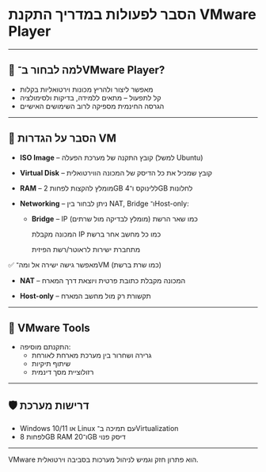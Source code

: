 # הסבר לפעולות במדריך התקנת VMware Player

---

## 🔹 למה לבחור ב־VMware Player?

- מאפשר ליצור ולהריץ מכונות וירטואליות בקלות
- קל לתפעול – מתאים ללמידה, בדיקות ולסימולציה
- הגרסה החינמית מספיקה לרוב השימושים האישיים

---

## 🔹 הסבר על הגדרות VM

- **ISO Image** – קובץ התקנה של מערכת הפעלה (למשל Ubuntu)
- **Virtual Disk** – קובץ שמכיל את כל הדיסק של המכונה הווירטואלית
- **RAM** – מומלץ להקצות לפחות 2GB ללינוקס ו־4GB לחלונות
- **Networking** – ניתן לבחור בין NAT, Bridge ו־Host-only:

  - **Bridge** – IP כמו שאר הרשת (מומלץ לבדיקה מול שרתים)
  
       המכונה מקבלת IP כמו כל מחשב אחר ברשת

       מתחברת ישירות לראוטר/רשת הפיזית

✅ מאפשר גישה ישירה אל ומה־VM (כמו שרת ברשת)
  
  
  
  
  - **NAT** – המכונה מקבלת כתובת פרטית ויוצאת דרך המארח
  
  
  
  
  
  
  - **Host-only** – תקשורת רק מול מחשב המארח
  
  
  
  
  
  
  
  
  
  
  
  
  

---

## 🔹 VMware Tools

- התקנתם מוסיפה:
  - גרירה ושחרור בין מערכת מארחת לאורחת
  - שיתוף תיקיות
  - רזולוציית מסך דינמית

---

## 🛡️ דרישות מערכת

- Windows 10/11 או Linux עם תמיכה ב־Virtualization
- לפחות 8GB RAM ו־20GB דיסק פנוי

---

VMware הוא פתרון חזק וגמיש לניהול מערכות בסביבה וירטואלית.